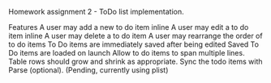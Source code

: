 Homework assignment 2 - ToDo list implementation.

Features
    A user may add a new to do item inline
    A user may edit a to do item inline
    A user may delete a to do item
    A user may rearrange the order of to do items
    To Do items are immediately saved after being edited
    Saved To Do items are loaded on launch
    Allow to do items to span multiple lines.  Table rows should grow and shrink as appropriate.
    Sync the todo items with Parse (optional). (Pending, currently using plist)
